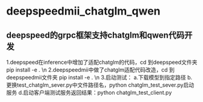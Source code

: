 # deepspeedmii_chatglm_qwen
## deepspeed的grpc框架支持chatglm和qwen代码开发
1.deepspeed在inference中增加了适配chatglm的代码，cd 到deepspeed文件夹 pip install -e . \n
2.deepspeedmii中做了chatglm适配代码改造，cd 到deepspeedmii文件夹 pip install -e . \n
3.启动测试：
a.下载模型到指定路径
b.更换test_chatglm_sever.py中文件路径名，python chatglm_test_sever.py启动服务
d.启动客户端测试服务返回结果：python chatglm_test_client.py
